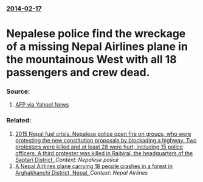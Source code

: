 ### [2014-02-17](/news/2014/02/17/index.md)

# Nepalese police find the wreckage of a missing Nepal Airlines plane in the mountainous West with all 18 passengers and crew dead. 




### Source:

1. [AFP via Yahoo! News](http://news.yahoo.com/nepal-police-plane-wreckage-no-survivors-032040382.html)

### Related:

1. [2015 Nepal fuel crisis. Nepalese police open fire on groups, who were protesting the new constitution proposals by blockading a highway. Two protesters were killed and at least 28 were hurt, including 15 police officers. A third protester was killed in Rajbiraj, the headquarters of the Saptari District. ](/news/2015/11/22/2015-nepal-fuel-crisis-nepalese-police-open-fire-on-groups-who-were-protesting-the-new-constitution-proposals-by-blockading-a-highway-two.md) _Context: Nepalese police_
2. [A Nepal Airlines plane carrying 18 people crashes in a forest in Arghakhanchi District, Nepal. ](/news/2014/02/16/a-nepal-airlines-plane-carrying-18-people-crashes-in-a-forest-in-arghakhanchi-district-nepal.md) _Context: Nepal Airlines_
